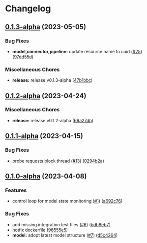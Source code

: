 # Changelog

## [0.1.3-alpha](https://github.com/instill-ai/controller/compare/v0.1.2-alpha...v0.1.3-alpha) (2023-05-05)


### Bug Fixes

* **model,connector,pipeline:** update resource name to uuid ([#25](https://github.com/instill-ai/controller/issues/25)) ([97dd55d](https://github.com/instill-ai/controller/commit/97dd55dc272dc3f7feeb90e80db6e0a5f080c010))


### Miscellaneous Chores

* **release:** release v0.1.3-alpha ([47b1bbc](https://github.com/instill-ai/controller/commit/47b1bbc0dc12a69f6220623aa7bf0c6306bc4992))

## [0.1.2-alpha](https://github.com/instill-ai/controller/compare/v0.1.1-alpha...v0.1.2-alpha) (2023-04-24)


### Miscellaneous Chores

* **release:** release v0.1.2-alpha ([69a27db](https://github.com/instill-ai/controller/commit/69a27db545bc9c721a7aade15de3e9eab102ddcb))

## [0.1.1-alpha](https://github.com/instill-ai/controller/compare/v0.1.0-alpha...v0.1.1-alpha) (2023-04-15)


### Bug Fixes

* probe requests block thread ([#13](https://github.com/instill-ai/controller/issues/13)) ([0294b2a](https://github.com/instill-ai/controller/commit/0294b2ad69e43e76921e2760df4e8dd590a1695b))

## [0.1.0-alpha](https://github.com/instill-ai/controller/compare/v0.0.0-alpha...v0.1.0-alpha) (2023-04-08)


### Features

* control loop for model state monitoring ([#1](https://github.com/instill-ai/controller/issues/1)) ([a692c76](https://github.com/instill-ai/controller/commit/a692c76f6d93c45af01550de11759c76610e3123))


### Bug Fixes

* add missing integration test files ([#6](https://github.com/instill-ai/controller/issues/6)) ([bdb8eb7](https://github.com/instill-ai/controller/commit/bdb8eb77fbbb91f778724760aa0799c155f8f2b5))
* hotfix dockerfile ([96555e5](https://github.com/instill-ai/controller/commit/96555e5c8955482e2a50a4c8934d517a778c4d0f))
* **model:** adopt latest model structure ([#7](https://github.com/instill-ai/controller/issues/7)) ([d5c4264](https://github.com/instill-ai/controller/commit/d5c4264a718184e153832f2a7c00ffc4bba2516e))
